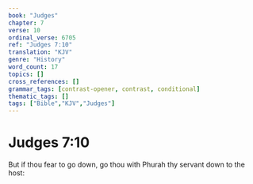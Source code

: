 ```yaml
---
book: "Judges"
chapter: 7
verse: 10
ordinal_verse: 6705
ref: "Judges 7:10"
translation: "KJV"
genre: "History"
word_count: 17
topics: []
cross_references: []
grammar_tags: [contrast-opener, contrast, conditional]
thematic_tags: []
tags: ["Bible","KJV","Judges"]
---
```


# Judges 7:10

But if thou fear to go down, go thou with Phurah thy servant down to the host:
